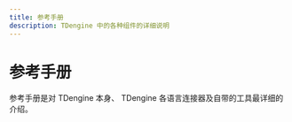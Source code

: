 ```yaml
---
title: 参考手册
description: TDengine 中的各种组件的详细说明
---
```


# 参考手册

参考手册是对 TDengine 本身、 TDengine 各语言连接器及自带的工具最详细的介绍。
